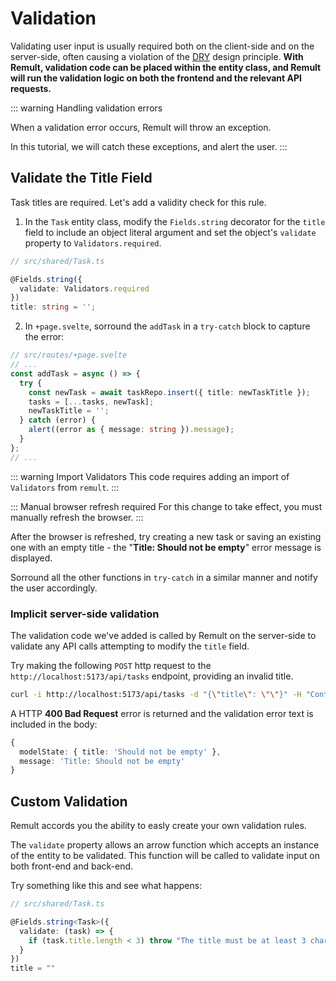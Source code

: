 # Validation

Validating user input is usually required both on the client-side and on the server-side, often causing a violation of the [DRY](https://en.wikipedia.org/wiki/Don%27t_repeat_yourself) design principle. **With Remult, validation code can be placed within the entity class, and Remult will run the validation logic on both the frontend and the relevant API requests.**

::: warning Handling validation errors

When a validation error occurs, Remult will throw an exception. 

In this tutorial, we will catch these exceptions, and alert the user.
:::

## Validate the Title Field

Task titles are required. Let's add a validity check for this rule.

1. In the `Task` entity class, modify the `Fields.string` decorator for the `title` field to include an object literal argument and set the object's `validate` property to `Validators.required`.

```ts
// src/shared/Task.ts

@Fields.string({
  validate: Validators.required
})
title: string = '';
```

2. In `+page.svelte`, sorround the `addTask` in a `try-catch` block to capture the error:
```ts
// src/routes/+page.svelte
// ...
const addTask = async () => {
  try {
    const newTask = await taskRepo.insert({ title: newTaskTitle });
    tasks = [...tasks, newTask];
    newTaskTitle = '';
  } catch (error) {
    alert((error as { message: string }).message);
  }
};
// ...
```

::: warning Import Validators
This code requires adding an import of `Validators` from `remult`.
:::

::: Manual browser refresh required
For this change to take effect, you must manually refresh the browser.
:::

After the browser is refreshed, try creating a new task or saving an existing one with an empty title - the "__Title: Should not be empty__" error message is displayed.

Sorround all the other functions in `try-catch` in a similar manner and notify the user accordingly.

### Implicit server-side validation

The validation code we've added is called by Remult on the server-side to validate any API calls attempting to modify the `title` field.

Try making the following `POST` http request to the `http://localhost:5173/api/tasks` endpoint, providing an invalid title.

```sh
curl -i http://localhost:5173/api/tasks -d "{\"title\": \"\"}" -H "Content-Type: application/json"
```

A HTTP **400 Bad Request** error is returned and the validation error text is included in the body:

```ts
{
  modelState: { title: 'Should not be empty' },
  message: 'Title: Should not be empty'
}
```

## Custom Validation

Remult accords you the ability to easly create your own validation rules.

The `validate` property allows an arrow function which accepts an instance of the entity to be validated. This function will be called to validate input on both front-end and back-end.

Try something like this and see what happens:

```ts
// src/shared/Task.ts

@Fields.string<Task>({
  validate: (task) => {
    if (task.title.length < 3) throw "The title must be at least 3 characters long"
  }
})
title = ""
```
